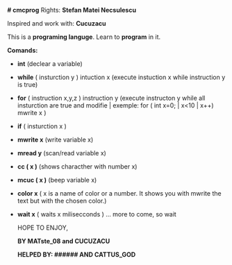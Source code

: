 **# cmcprog**
Rights: **Stefan Matei Necsulescu**

Inspired and work with: **Cucuzacu**

This is a **programing languge**. Learn to **program** in it.

**Comands:**
- **int** (declear a variable)
- **while** ( insturction y ) intuction x (execute instuction x while instruction y is true) 
- **for** ( instruction x,y,z ) instruction y (execute instructon y while all insturction are true and modifie | exemple: for ( int x=0; | x<10 | x++) mwrite x )
- **if** ( insturction x )
- **mwrite x** (write variable x)
- **mread y** (scan/read variable x)
- **cc ( x )** (shows characther with number x)
- **mcuc ( x )** (beep variable x)
- **color x** ( x is a name of color or a number. It shows you with mwrite the text but with the chosen color.)
- **wait x** ( waits x milisecconds )
  ... more to come, so wait

  
  HOPE TO ENJOY,
  
  **BY MATste_08 and CUCUZACU**

  **HELPED BY: ###### AND CATTUS_GOD**

  
